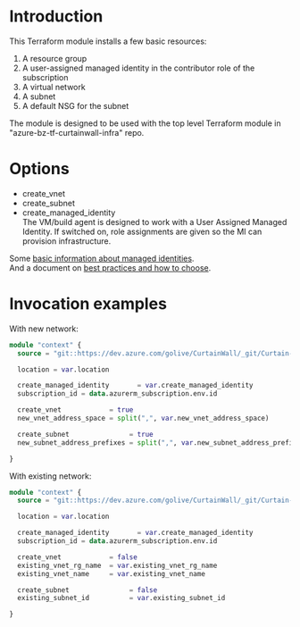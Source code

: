 # Introduction 
This Terraform module installs a few basic resources:
1. A resource group  
2. A user-assigned managed identity in the contributor role of the subscription  
3. A virtual network  
4. A subnet  
5. A default NSG for the subnet  

The module is designed to be used with the top level Terraform module in "azure-bz-tf-curtainwall-infra" repo.  
# Options
* create_vnet  
* create_subnet  
* create_managed_identity  
The VM/build agent is designed to work with a User Assigned Managed Identity. If switched on, role assignments are given so the MI can provision infrastructure.  

Some [basic information about managed identities](https://learn.microsoft.com/en-us/azure/active-directory/managed-identities-azure-resources/overview#managed-identity-types).  
And a document on [best practices and how to choose](https://learn.microsoft.com/en-us/azure/active-directory/managed-identities-azure-resources/managed-identity-best-practice-recommendations).

# Invocation examples

With new network:  

``` terraform
module "context" {
  source = "git::https://dev.azure.com/golive/CurtainWall/_git/Curtain-Wall-Module-Context"

  location = var.location

  create_managed_identity       = var.create_managed_identity
  subscription_id = data.azurerm_subscription.env.id

  create_vnet            = true
  new_vnet_address_space = split(",", var.new_vnet_address_space)

  create_subnet               = true
  new_subnet_address_prefixes = split(",", var.new_subnet_address_prefixes)

}
```

With existing network:  

``` terraform
module "context" {
  source = "git::https://dev.azure.com/golive/CurtainWall/_git/Curtain-Wall-Module-Context"

  location = var.location

  create_managed_identity       = var.create_managed_identity
  subscription_id = data.azurerm_subscription.env.id

  create_vnet            = false
  existing_vnet_rg_name  = var.existing_vnet_rg_name
  existing_vnet_name     = var.existing_vnet_name

  create_subnet               = false
  existing_subnet_id          = var.existing_subnet_id

}
```